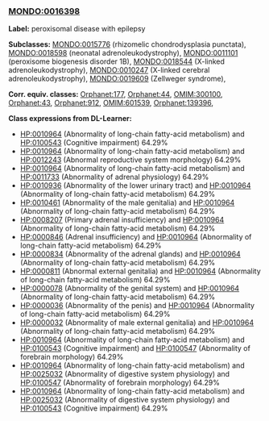 
### [MONDO:0016398](http://purl.obolibrary.org/obo/MONDO_0016398)
**Label:** peroxisomal disease with epilepsy

**Subclasses:** [MONDO:0015776](http://purl.obolibrary.org/obo/MONDO_0015776) (rhizomelic chondrodysplasia punctata), [MONDO:0018598](http://purl.obolibrary.org/obo/MONDO_0018598) (neonatal adrenoleukodystrophy), [MONDO:0011101](http://purl.obolibrary.org/obo/MONDO_0011101) (peroxisome biogenesis disorder 1B), [MONDO:0018544](http://purl.obolibrary.org/obo/MONDO_0018544) (X-linked adrenoleukodystrophy), [MONDO:0010247](http://purl.obolibrary.org/obo/MONDO_0010247) (X-linked cerebral adrenoleukodystrophy), [MONDO:0019609](http://purl.obolibrary.org/obo/MONDO_0019609) (Zellweger syndrome), 

**Corr. equiv. classes:** [Orphanet:177](http://www.orpha.net/ORDO/Orphanet_177), [Orphanet:44](http://www.orpha.net/ORDO/Orphanet_44), [OMIM:300100](http://purl.obolibrary.org/obo/OMIM_300100), [Orphanet:43](http://www.orpha.net/ORDO/Orphanet_43), [Orphanet:912](http://www.orpha.net/ORDO/Orphanet_912), [OMIM:601539](http://purl.obolibrary.org/obo/OMIM_601539), [Orphanet:139396](http://www.orpha.net/ORDO/Orphanet_139396), 

**Class expressions from DL-Learner:**

- [HP:0010964](http://purl.obolibrary.org/obo/HP_0010964) (Abnormality of long-chain fatty-acid metabolism) and [HP:0100543](http://purl.obolibrary.org/obo/HP_0100543) (Cognitive impairment) 64.29%
- [HP:0010964](http://purl.obolibrary.org/obo/HP_0010964) (Abnormality of long-chain fatty-acid metabolism) and [HP:0012243](http://purl.obolibrary.org/obo/HP_0012243) (Abnormal reproductive system morphology) 64.29%
- [HP:0010964](http://purl.obolibrary.org/obo/HP_0010964) (Abnormality of long-chain fatty-acid metabolism) and [HP:0011733](http://purl.obolibrary.org/obo/HP_0011733) (Abnormality of adrenal physiology) 64.29%
- [HP:0010936](http://purl.obolibrary.org/obo/HP_0010936) (Abnormality of the lower urinary tract) and [HP:0010964](http://purl.obolibrary.org/obo/HP_0010964) (Abnormality of long-chain fatty-acid metabolism) 64.29%
- [HP:0010461](http://purl.obolibrary.org/obo/HP_0010461) (Abnormality of the male genitalia) and [HP:0010964](http://purl.obolibrary.org/obo/HP_0010964) (Abnormality of long-chain fatty-acid metabolism) 64.29%
- [HP:0008207](http://purl.obolibrary.org/obo/HP_0008207) (Primary adrenal insufficiency) and [HP:0010964](http://purl.obolibrary.org/obo/HP_0010964) (Abnormality of long-chain fatty-acid metabolism) 64.29%
- [HP:0000846](http://purl.obolibrary.org/obo/HP_0000846) (Adrenal insufficiency) and [HP:0010964](http://purl.obolibrary.org/obo/HP_0010964) (Abnormality of long-chain fatty-acid metabolism) 64.29%
- [HP:0000834](http://purl.obolibrary.org/obo/HP_0000834) (Abnormality of the adrenal glands) and [HP:0010964](http://purl.obolibrary.org/obo/HP_0010964) (Abnormality of long-chain fatty-acid metabolism) 64.29%
- [HP:0000811](http://purl.obolibrary.org/obo/HP_0000811) (Abnormal external genitalia) and [HP:0010964](http://purl.obolibrary.org/obo/HP_0010964) (Abnormality of long-chain fatty-acid metabolism) 64.29%
- [HP:0000078](http://purl.obolibrary.org/obo/HP_0000078) (Abnormality of the genital system) and [HP:0010964](http://purl.obolibrary.org/obo/HP_0010964) (Abnormality of long-chain fatty-acid metabolism) 64.29%
- [HP:0000036](http://purl.obolibrary.org/obo/HP_0000036) (Abnormality of the penis) and [HP:0010964](http://purl.obolibrary.org/obo/HP_0010964) (Abnormality of long-chain fatty-acid metabolism) 64.29%
- [HP:0000032](http://purl.obolibrary.org/obo/HP_0000032) (Abnormality of male external genitalia) and [HP:0010964](http://purl.obolibrary.org/obo/HP_0010964) (Abnormality of long-chain fatty-acid metabolism) 64.29%
- [HP:0010964](http://purl.obolibrary.org/obo/HP_0010964) (Abnormality of long-chain fatty-acid metabolism) and [HP:0100543](http://purl.obolibrary.org/obo/HP_0100543) (Cognitive impairment) and [HP:0100547](http://purl.obolibrary.org/obo/HP_0100547) (Abnormality of forebrain morphology) 64.29%
- [HP:0010964](http://purl.obolibrary.org/obo/HP_0010964) (Abnormality of long-chain fatty-acid metabolism) and [HP:0025032](http://purl.obolibrary.org/obo/HP_0025032) (Abnormality of digestive system physiology) and [HP:0100547](http://purl.obolibrary.org/obo/HP_0100547) (Abnormality of forebrain morphology) 64.29%
- [HP:0010964](http://purl.obolibrary.org/obo/HP_0010964) (Abnormality of long-chain fatty-acid metabolism) and [HP:0025032](http://purl.obolibrary.org/obo/HP_0025032) (Abnormality of digestive system physiology) and [HP:0100543](http://purl.obolibrary.org/obo/HP_0100543) (Cognitive impairment) 64.29%


